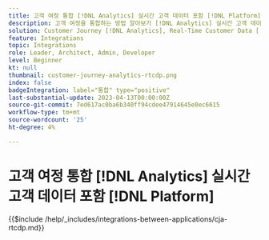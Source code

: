 ```yaml
---
title: 고객 여정 통합 [!DNL Analytics] 실시간 고객 데이터 포함 [!DNL Platform]
description: 고객 여정을 통합하는 방법 알아보기 [!DNL Analytics] 실시간 고객 데이터 포함 [!DNL Platform].
solution: Customer Journey [!DNL Analytics], Real-Time Customer Data [!DNL Platform]
feature: Integrations
topic: Integrations
role: Leader, Architect, Admin, Developer
level: Beginner
kt: null
thumbnail: customer-journey-analytics-rtcdp.png
index: false
badgeIntegration: label="통합" type="positive"
last-substantial-update: 2023-04-13T00:00:00Z
source-git-commit: 7ed617ac0ba6b340ff94cdee47914645e0ec6615
workflow-type: tm+mt
source-wordcount: '25'
ht-degree: 4%

---
```



# 고객 여정 통합 [!DNL Analytics] 실시간 고객 데이터 포함 [!DNL Platform]

{{$include /help/_includes/integrations-between-applications/cja-rtcdp.md}}
